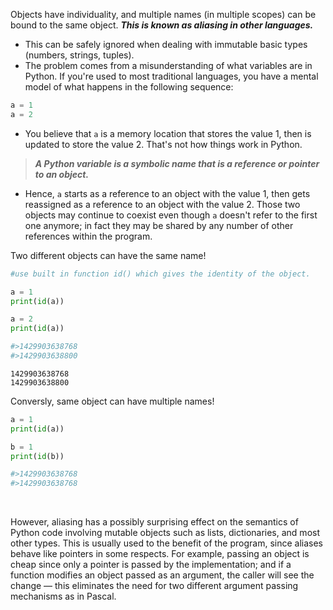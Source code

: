 
Objects have individuality, and multiple names (in multiple scopes) can be bound to the same object. ***This is known as aliasing in other languages.***

- This can be safely ignored when dealing with immutable basic types (numbers, strings, tuples). 
- The problem comes from a misunderstanding of what variables are in Python. If you're used to most traditional languages, you have a mental model of what happens in the following sequence:

```python
a = 1
a = 2
```

- You believe that `a` is a memory location that stores the value 1, then is updated to store the value 2. That's not how things work in Python. 

> ***A Python variable is a symbolic name that is a reference or pointer to an object.*** 

- Hence, `a` starts as a reference to an object with the value 1, then gets reassigned as a reference to an object with the value 2. Those two objects may continue to coexist even though `a` doesn't refer to the first one anymore; in fact they may be shared by any number of other references within the program.


Two different objects can have the same name!
```python
#use built in function id() which gives the identity of the object.

a = 1
print(id(a))

a = 2
print(id(a))

#>1429903638768
#>1429903638800
```
```
1429903638768  
1429903638800
```



Conversly, same object can have multiple names!
```python
a = 1
print(id(a))

b = 1
print(id(b))

#>1429903638768
#>1429903638768
```
<br/>

However, aliasing has a possibly surprising effect on the semantics of Python code involving mutable objects such as lists, dictionaries, and most other types. This is usually used to the benefit of the program, since aliases behave like pointers in some respects. For example, passing an object is cheap since only a pointer is passed by the implementation; and if a function modifies an object passed as an argument, the caller will see the change — this eliminates the need for two different argument passing mechanisms as in Pascal.